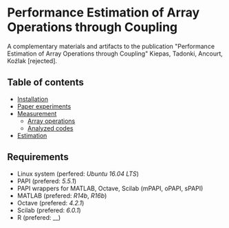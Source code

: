 # Performance Estimation of Array Operations through Coupling

A complementary materials and artifacts to the publication "Performance Estimation of Array Operations through Coupling" Kiepas, Tadonki, Ancourt, Koźlak [rejected].

## Table of contents

* [Installation](doc/INSTALLATION.md)
* [Paper experiments](paper-experiments/README.md)
* [Measurement](measurement/README.md)
  * [Array operations](measurement/array-operations/README.md)
  * [Analyzed codes](measurement/analyzed-codes/README.md)
* [Estimation](estimation/README.md)

## Requirements

* Linux system (perfered: _Ubuntu 16.04 LTS_)
* PAPI (prefered: _5.5.1_)
* PAPI wrappers for MATLAB, Octave, Scilab (mPAPI, oPAPI, sPAPI)
* MATLAB (prefered: _R14b_, _R16b_)
* Octave (prefered: _4.2.1_)
* Scilab (prefered: _6.0.1_)
* R (prefered: __)
